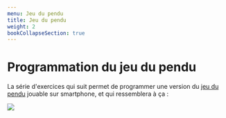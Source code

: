 ```yaml
---
menu: Jeu du pendu
title: Jeu du pendu
weight: 2
bookCollapseSection: true
---
```

<style>

</style>

# Programmation du jeu du pendu

La série d'exercices qui suit permet de programmer une version du [jeu du pendu](https://fr.wikipedia.org/wiki/Le_Pendu_(jeu)) jouable sur smartphone, et qui ressemblera à ça :

![](assets/Pendu.png)

